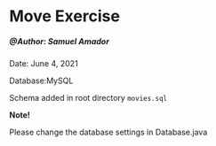 # Move Exercise
<h5>@Author: Samuel Amador </h5>
<p>Date: June 4, 2021</p>

Database:MySQL

Schema added in root directory `movies.sql`

**Note!**

Please change the database settings in Database.java